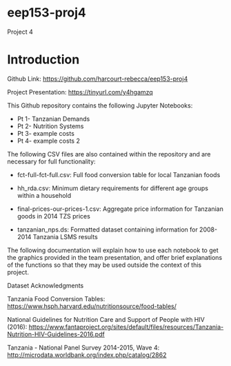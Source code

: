 # eep153-proj4
Project 4 

Introduction
============

Github Link:  <https://github.com/harcourt-rebecca/eep153-proj4>

Project Presentation: <https://tinyurl.com/y4hgamzq>

This Github repository contains the following Jupyter Notebooks:

- Pt 1- Tanzanian Demands
- Pt 2- Nutrition Systems
- Pt 3- example costs
- Pt 4- example costs 2


The following CSV files are also contained within the repository and are necessary for full functionality:

-   fct-full-fct-full.csv: Full food conversion table for local Tanzanian foods

-   hh_rda.csv: Minimum dietary requirements for different age groups within a household

-   final-prices-our-prices-1.csv: Aggregate price information for Tanzanian goods in 2014 TZS prices

-   tanzanian_nps.ds: Formatted dataset containing information for 2008-2014 Tanzania LSMS results

The following documentation will explain how to use each notebook to get the graphics provided in the team presentation, and offer brief explanations of the functions so that they may be used outside the context of this project.

Dataset Acknowledgments

Tanzania Food Conversion Tables: <https://www.hsph.harvard.edu/nutritionsource/food-tables/>

National Guidelines for Nutrition Care and Support of People with HIV (2016): <https://www.fantaproject.org/sites/default/files/resources/Tanzania-Nutrition-HIV-Guidelines-2016.pdf>

Tanzania - National Panel Survey 2014-2015, Wave 4: <http://microdata.worldbank.org/index.php/catalog/2862>
